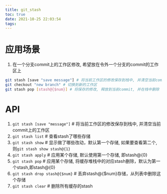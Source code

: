 ```yaml
---
title: git_stash
toc: true
date: 2021-10-25 22:03:54
tags:
---
```


# 应用场景
1. 在一个分支commit上的工作区修改, 希望放在令外一个分支的commit的工作区上
```sh
git stash [save "save message"] # 将当前工作区的修改保存到栈中, 并清空当前commit上的工作区
git checkout "new branch" # 切换到新的工作区
git stash pop [stash@{$num}] # 将保存的修改, 释放到当前commit, 并在栈中删除
```


# API
1. `git stash [save "message"]` # 将当前工作区的修改保存到栈中, 并清空当前commit上的工作区
2. `git stash list` # 查看stash了哪些存储
3. `git stash show` # 显示做了哪些改动，默认第一个存储, 如果要查看第二个, 则`git stash show stash@{1}`
4. `git stash apply` # 应用某个存储, 默认使用第一个存储, 即stash@{0}
6. `git stash pop` # 应用某个存储, 将缓存堆栈中的对应stash删除，默认为第一个stash,即stash@{0}
7. `git stash drop stash@{$num}` # 丢弃stash@{$num}存储，从列表中删除这个存储
8. `git stash clear` # 删除所有缓存的stash